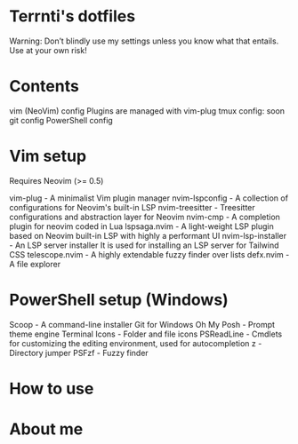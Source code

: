 
# Terrnti's dotfiles
Warning: Don’t blindly use my settings unless you know what that entails. Use at your own risk!


# Contents
vim (NeoVim) config
Plugins are managed with vim-plug
tmux config: soon
git config
PowerShell config

# Vim setup
Requires Neovim (>= 0.5)

vim-plug - A minimalist Vim plugin manager
nvim-lspconfig - A collection of configurations for Neovim's built-in LSP
nvim-treesitter - Treesitter configurations and abstraction layer for Neovim
nvim-cmp - A completion plugin for neovim coded in Lua
lspsaga.nvim - A light-weight LSP plugin based on Neovim built-in LSP with highly a performant UI
nvim-lsp-installer - An LSP server installer It is used for installing an LSP server for Tailwind CSS
telescope.nvim - A highly extendable fuzzy finder over lists
defx.nvim - A file explorer

# PowerShell setup (Windows)
Scoop - A command-line installer
Git for Windows
Oh My Posh - Prompt theme engine
Terminal Icons - Folder and file icons
PSReadLine - Cmdlets for customizing the editing environment, used for autocompletion
z - Directory jumper
PSFzf - Fuzzy finder

# How to use

# About me
